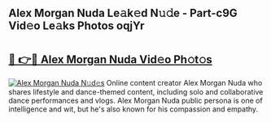 ## Alex Morgan Nuda Le𝚊k𝚎d N𝚞𝚍e - Part-c9G Vid𝚎o Le𝚊ks Photos oqjYr

# <h2><a href="http://fbbhvz.evod.top/?m=Alex+Morgan+Nuda">🔗 👉🔴 Alex Morgan Nuda Vid𝚎o Ph𝚘t𝚘s</a></h2>

[![Alex Morgan Nuda N𝚞d𝚎s](https://i.imgur.com/8V9OHl7.gif)](http://fbbhvz.evod.top/?m=Alex+Morgan+Nuda)
Online content creator Alex Morgan Nuda who shares lifestyle and dance-themed content, including solo and collaborative dance performances and vlogs. Alex Morgan Nuda public persona is one of intelligence and wit, but he's also known for his compassion and empathy. 
